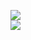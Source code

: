 [![](https://img.shields.io/badge/Made%20With-Github%20Spray-lightgrey.svg?style=for-the-badge&logo=github)](https://github.com/Annihil/github-spray#2185)  
[![](https://i.imgur.com/2DrTn0Z.gif)](https://github.com/Annihil/github-spray)